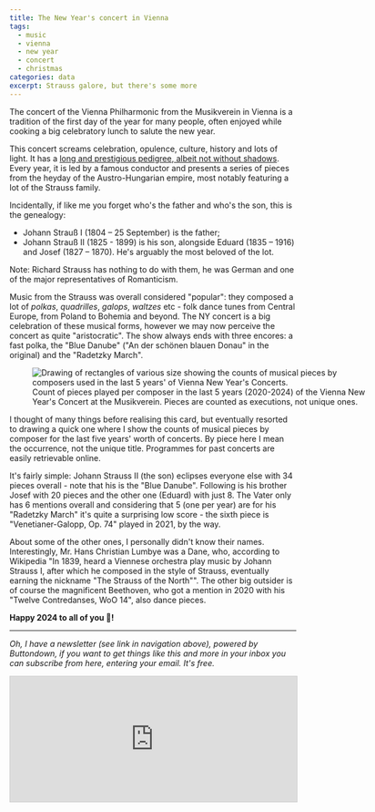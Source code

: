 ```yaml
---
title: The New Year's concert in Vienna
tags:
  - music
  - vienna
  - new year
  - concert
  - christmas
categories: data
excerpt: Strauss galore, but there's some more
---
```


The concert of the Vienna Philharmonic from the Musikverein in Vienna is a tradition of the first day of the year for many people, often enjoyed while cooking a big celebratory lunch to salute the new year.

This concert screams celebration, opulence, culture, history and lots of light. It has a [long and prestigious pedigree, albeit not without shadows](https://www.wienerphilharmoniker.at/en/newyearsconcert/tradition-and-history). Every year, it is led by a famous conductor and presents a series of pieces from the heyday of the Austro-Hungarian empire, most notably featuring a lot of the Strauss family.

Incidentally, if like me you forget who's the father and who's the son, this is the genealogy:
* Johann Strauß I (1804 – 25 September) is the father;
* Johann Strauß II (1825 - 1899) is his son, alongside Eduard (1835 – 1916) and Josef (1827 – 1870). He's arguably the most beloved of the lot.

Note: Richard Strauss has nothing to do with them, he was German and one of the major representatives of Romanticism.

Music from the Strauss was overall considered "popular": they composed a lot of *polkas*, *quadrilles*, *galops*, *waltzes* etc - folk dance tunes from Central Europe, from Poland to Bohemia and beyond. The NY concert is a big celebration of these musical forms, however we may now perceive the concert as quite "aristocratic". The show always ends with three encores: a fast polka, the "Blue Danube" ("An der schönen blauen Donau" in the original) and the "Radetzky March". 


<figure class="align-center" style="width: 600px">
  <img src="{{ site.url }}{{site.posts_images_path}}vienna-ny-concert.jpg" alt="Drawing of rectangles of various size showing the counts of musical pieces by composers used in the last 5 years' of Vienna New Year's Concerts.">
  <figcaption>Count of pieces played per composer in the last 5 years (2020-2024) of the Vienna New Year's Concert at the Musikverein. Pieces are counted as executions, not unique ones.</figcaption>
</figure>

I thought of many things before realising this card, but eventually resorted to drawing a quick one where I show the counts of musical pieces by composer for the last five years' worth of concerts. By piece here I mean the occurrence, not the unique title. Programmes for past concerts are easily retrievable online.

It's fairly simple: Johann Strauss II (the son) eclipses everyone else with 34 pieces overall - note that his is the "Blue Danube". Following is his brother Josef with 20 pieces and the other one (Eduard) with just 8. The Vater only has 6 mentions overall and considering that 5 (one per year) are for his "Radetzky March" it's quite a surprising low score - the sixth piece is "Venetianer-Galopp, Op. 74" played in 2021, by the way.

About some of the other ones, I personally didn't know their names. Interestingly, Mr. Hans Christian Lumbye was a Dane, who, according to Wikipedia "In 1839, heard a Viennese orchestra play music by Johann Strauss I, after which he composed in the style of Strauss, eventually earning the nickname "The Strauss of the North"". The other big outsider is of course the magnificent Beethoven, who got a mention in 2020 with his "Twelve Contredanses, WoO 14", also dance pieces.

**Happy 2024 to all of you 🎉!**

---

*Oh, I have a newsletter (see link in navigation above), powered by Buttondown, if you want to get things like this and more in your inbox you can subscribe from here, entering your email. It's free.*

<iframe
scrolling="no"
style="width:100%!important;height:220px;border:1px #ccc solid !important"
src="https://buttondown.email/martinapugliese?as_embed=true"
></iframe><br /><br />